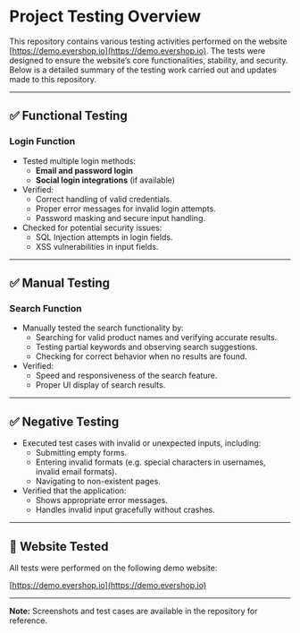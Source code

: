 # Project Testing Overview

This repository contains various testing activities performed on the website [https://demo.evershop.io](https://demo.evershop.io). The tests were designed to ensure the website’s core functionalities, stability, and security. Below is a detailed summary of the testing work carried out and updates made to this repository.

---

## ✅ Functional Testing

### Login Function

- Tested multiple login methods:
  - **Email and password login**
  - **Social login integrations** (if available)
- Verified:
  - Correct handling of valid credentials.
  - Proper error messages for invalid login attempts.
  - Password masking and secure input handling.
- Checked for potential security issues:
  - SQL Injection attempts in login fields.
  - XSS vulnerabilities in input fields.

---

## ✅ Manual Testing

### Search Function

- Manually tested the search functionality by:
  - Searching for valid product names and verifying accurate results.
  - Testing partial keywords and observing search suggestions.
  - Checking for correct behavior when no results are found.
- Verified:
  - Speed and responsiveness of the search feature.
  - Proper UI display of search results.

---

## ✅ Negative Testing

- Executed test cases with invalid or unexpected inputs, including:
  - Submitting empty forms.
  - Entering invalid formats (e.g. special characters in usernames, invalid email formats).
  - Navigating to non-existent pages.
- Verified that the application:
  - Shows appropriate error messages.
  - Handles invalid input gracefully without crashes.

---

## 🔗 Website Tested

All tests were performed on the following demo website:

[https://demo.evershop.io](https://demo.evershop.io)

---

**Note:** Screenshots and test cases are available in the repository for reference.

